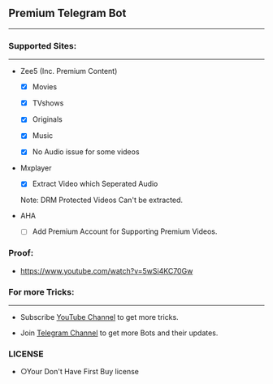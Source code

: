 ## Premium Telegram Bot
---

### Supported Sites:
---

- Zee5 (Inc. Premium Content)
   
  - [x] Movies

  - [x] TVshows

  - [x] Originals

  - [x] Music

  - [x] No Audio issue for some videos

- Mxplayer

  - [x] Extract Video which Seperated Audio
  
   Note: DRM Protected Videos Can't be extracted.

- AHA 

  - [ ] Add Premium Account for Supporting Premium Videos. 
  
### Proof:

  - https://www.youtube.com/watch?v=5wSi4KC70Gw
  
### For more Tricks:
---
  - Subscribe [YouTube Channel](https://www.youtube.com/c/cvatricks) to get more tricks.
  
  - Join [Telegram Channel](https://t.me/Super_botz) to get more Bots and their updates.

### LICENSE
- ○Your Don't Have First Buy license 
